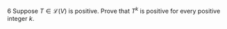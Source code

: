 6 Suppose $T \in \mathcal{L}(V)$ is positive. Prove that $T^{k}$ is positive for every positive integer $k$.
